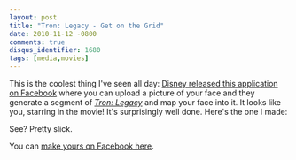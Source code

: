 ```yaml
---
layout: post
title: "Tron: Legacy - Get on the Grid"
date: 2010-11-12 -0800
comments: true
disqus_identifier: 1680
tags: [media,movies]
---
```

This is the coolest thing I've seen all day: [Disney released this
application on Facebook](http://apps.facebook.com/tron-facemap-us/)
where you can upload a picture of your face and they generate a segment
of *[Tron: Legacy](http://disney.com/tron)* and map your face into it.
It looks like you, starring in the movie! It's surprisingly well done.
Here's the one I made:

See? Pretty slick.

You can [make yours on Facebook
here](http://apps.facebook.com/tron-facemap-us/).
